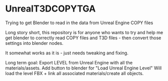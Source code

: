 # UnrealT3DCOPYTGA
Trying to get Blender to read in the data from Unreal Engine COPY files


Long story short, this repository is for anyone who wants to try and help me get blender to correctly read COPY files and T3D files - then convert those settings into blender nodes.

It somewhat works as it is - just needs tweaking and fixing.

Long term goal:
Export LEVEL from Unreal Engine with all the materials/assets.
Add button to blender for "Load Unreal Engine Level"
Will load the level FBX + link all associated materials/create all objects. 
